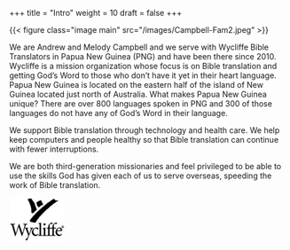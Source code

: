 +++
title = "Intro"
weight = 10
draft = false
+++

{{< figure class="image main" src="/images/Campbell-Fam2.jpeg" >}}

We are Andrew and Melody Campbell and we serve with Wycliffe Bible Translators in Papua New Guinea (PNG) and have been there since 2010.  Wycliffe is a mission organization whose focus is on Bible translation and getting God’s Word to those who don’t have it yet in their heart language.  Papua New Guinea is located on the eastern half of the island of New Guinea located just north of Australia. What makes Papua New Guinea unique?  There are over 800 languages spoken in PNG and 300 of those languages do not have any of God’s Word in their language.

We support Bible translation through technology and health care.   We help keep computers and people healthy so that Bible translation can continue with fewer interruptions.

We are both third-generation missionaries and feel privileged to be able to use the skills God has given each of us to serve overseas, speeding the work of Bible translation.

![Wycliffe Logo](images/WBT.jpg)
